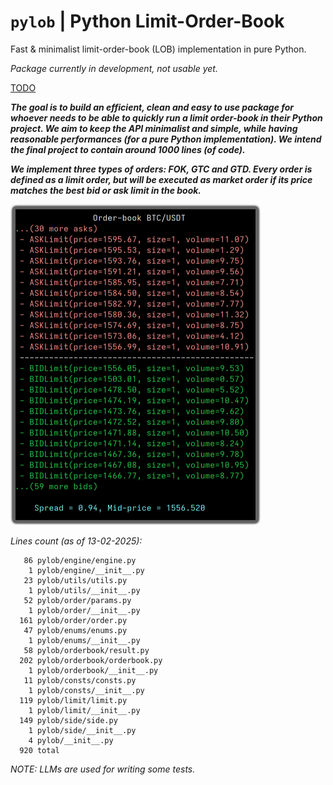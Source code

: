 # `pylob` | Python Limit-Order-Book
Fast &amp; minimalist limit-order-book (LOB) implementation in pure Python.

*Package currently in development, not usable yet.*

<a href="TODO.md">TODO</a>

***The goal is to build an efficient, clean and easy to use package for whoever needs to be able to quickly run a limit order-book in their Python project. We aim to keep the API minimalist and simple, while having reasonable performances (for a pure Python implementation). We intend the final project to contain around 1000 lines (of code).***

***We implement three types of orders: FOK, GTC and GTD. Every order is defined as a limit order, but will be executed as market order if its price matches the best bid or ask limit in the book.*** 

<img src="ss.png" width=400>

*Lines count (as of 13-02-2025):*
```
   86 pylob/engine/engine.py
    1 pylob/engine/__init__.py
   23 pylob/utils/utils.py
    1 pylob/utils/__init__.py
   52 pylob/order/params.py
    1 pylob/order/__init__.py
  161 pylob/order/order.py
   47 pylob/enums/enums.py
    1 pylob/enums/__init__.py
   58 pylob/orderbook/result.py
  202 pylob/orderbook/orderbook.py
    1 pylob/orderbook/__init__.py
   11 pylob/consts/consts.py
    1 pylob/consts/__init__.py
  119 pylob/limit/limit.py
    1 pylob/limit/__init__.py
  149 pylob/side/side.py
    1 pylob/side/__init__.py
    4 pylob/__init__.py
  920 total
```


*NOTE: LLMs are used for writing some tests.*
